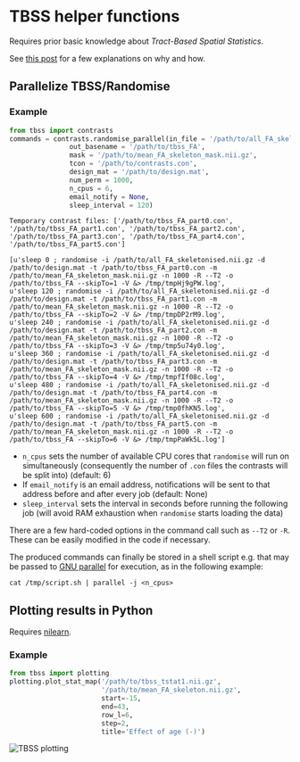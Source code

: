 # TBSS helper functions

Requires prior basic knowledge about _Tract-Based Spatial Statistics_.

See [this post](http://xgrg.github.io/parallelize-TBSS/) for a few explanations on why and how.

## Parallelize TBSS/Randomise

### Example

```python
from tbss import contrasts
commands = contrasts.randomise_parallel(in_file = '/path/to/all_FA_skeletonised.nii.gz', 
               out_basename = '/path/to/tbss_FA',
               mask = '/path/to/mean_FA_skeleton_mask.nii.gz',
               tcon = '/path/to/contrasts.con',
               design_mat = '/path/to/design.mat',
               num_perm = 1000,
               n_cpus = 6,
               email_notify = None,
               sleep_interval = 120)
```

```
Temporary contrast files: ['/path/to/tbss_FA_part0.con', '/path/to/tbss_FA_part1.con', '/path/to/tbss_FA_part2.con', '/path/to/tbss_FA_part3.con', '/path/to/tbss_FA_part4.con', '/path/to/tbss_FA_part5.con']

[u'sleep 0 ; randomise -i /path/to/all_FA_skeletonised.nii.gz -d /path/to/design.mat -t /path/to/tbss_FA_part0.con -m /path/to/mean_FA_skeleton_mask.nii.gz -n 1000 -R --T2 -o /path/to/tbss_FA --skipTo=1 -V &> /tmp/tmpHj9gPW.log',
u'sleep 120 ; randomise -i /path/to/all_FA_skeletonised.nii.gz -d /path/to/design.mat -t /path/to/tbss_FA_part1.con -m /path/to/mean_FA_skeleton_mask.nii.gz -n 1000 -R --T2 -o /path/to/tbss_FA --skipTo=2 -V &> /tmp/tmpDP2rM9.log',
u'sleep 240 ; randomise -i /path/to/all_FA_skeletonised.nii.gz -d /path/to/design.mat -t /path/to/tbss_FA_part2.con -m /path/to/mean_FA_skeleton_mask.nii.gz -n 1000 -R --T2 -o /path/to/tbss_FA --skipTo=3 -V &> /tmp/tmp5u74y0.log',
u'sleep 360 ; randomise -i /path/to/all_FA_skeletonised.nii.gz -d /path/to/design.mat -t /path/to/tbss_FA_part3.con -m /path/to/mean_FA_skeleton_mask.nii.gz -n 1000 -R --T2 -o /path/to/tbss_FA --skipTo=4 -V &> /tmp/tmpfIf08c.log',
u'sleep 480 ; randomise -i /path/to/all_FA_skeletonised.nii.gz -d /path/to/design.mat -t /path/to/tbss_FA_part4.con -m /path/to/mean_FA_skeleton_mask.nii.gz -n 1000 -R --T2 -o /path/to/tbss_FA --skipTo=5 -V &> /tmp/tmp0fhKN5.log',
u'sleep 600 ; randomise -i /path/to/all_FA_skeletonised.nii.gz -d /path/to/design.mat -t /path/to/tbss_FA_part5.con -m /path/to/mean_FA_skeleton_mask.nii.gz -n 1000 -R --T2 -o /path/to/tbss_FA --skipTo=6 -V &> /tmp/tmpPaWk5L.log']
```

* `n_cpus` sets the number of available CPU cores that `randomise` will run on simultaneously (consequently the number of `.con` files the contrasts will be split into) (default: 6)
* If `email_notify` is an email address, notifications will be sent to that address before and after every job (default: None)
* `sleep_interval` sets the interval in seconds before running the following job (will avoid RAM exhaustion when `randomise` starts loading the data)

There are a few hard-coded options in the command call such as `--T2` or `-R`. These can be easily modified in the code if necessary.

The produced commands can finally be stored in a shell script e.g. that may be passed to [GNU parallel](https://www.gnu.org/software/parallel/) for execution, as in the following example:

```
cat /tmp/script.sh | parallel -j <n_cpus>
```

## Plotting results in Python

Requires [nilearn](http://nilearn.github.io/).

### Example
```python
from tbss import plotting
plotting.plot_stat_map('/path/to/tbss_tstat1.nii.gz', 
                       '/path/to/mean_FA_skeleton.nii.gz', 
                       start=-15, 
                       end=43, 
                       row_l=6, 
                       step=2, 
                       title='Effect of age (-)')
```


![TBSS plotting](https://raw.githubusercontent.com/xgrg/tbss/master/doc/plotting.png)

